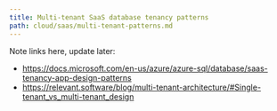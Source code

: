 ```yaml
---
title: Multi-tenant SaaS database tenancy patterns
path: cloud/saas/multi-tenant-patterns.md
---
```

Note links here, update later:

- <https://docs.microsoft.com/en-us/azure/azure-sql/database/saas-tenancy-app-design-patterns>
- <https://relevant.software/blog/multi-tenant-architecture/#Single-tenant_vs_multi-tenant_design>
